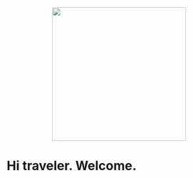 <div id="header" align="center">
      <img src="https://media.giphy.com/media/1yld7nW3oQ2IyRubUm/giphy.gif" width="300"/>
</div>
<body>
      <h1>Hi traveler. Welcome.
      <img src="https://media.giphy.com/media/hvRJCLFzcasrR4ia7z/giphy.gif" width="0.5px"/>
      </h1>
</body>

